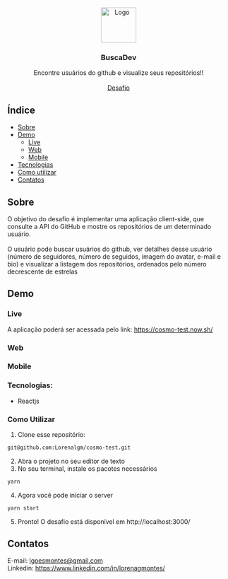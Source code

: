 <br />
<p align="center">
    <img src="https://i.pinimg.com/originals/9b/3c/ef/9b3cef596ae80e68281e7da2b37c5ae7.png" alt="Logo" width="80" height="80">
  <h3 align="center">BuscaDev</h3>

  <p align="center">    
     Encontre usuários do github e visualize seus repositórios!!
       <br />
    <br />
     <a href="https://gitlab.com/daniel259/cosmo-test/">Desafio</a> 
  </p> 

## Índice

* [Sobre](#sobre)
* [Demo](#demo)
  * [Live](#live)
  * [Web](#web)
  * [Mobile](#mobile)
* [Tecnologias](#tecnologias)
* [Como utilizar](#como-utilizar)
* [Contatos](#contatos)

## Sobre
O objetivo do desafio é implementar uma aplicação client-side, 
que consulte a API do GitHub e mostre os repositórios de um determinado usuário.
<br><br>O usuário pode buscar usuários do github, ver detalhes desse usuário 
(número de seguidores, número de seguidos, imagem do avatar, e-mail e bio)
e visualizar a listagem dos repositórios, ordenados pelo número decrescente de estrelas


## Demo

### Live

A aplicação poderá ser acessada pelo link: https://cosmo-test.now.sh/

### Web


### Mobile


### Tecnologias:
- Reactjs

### Como Utilizar

1. Clone esse repositório:
```sh 
git@github.com:Lorenalgm/cosmo-test.git
```
2. Abra o projeto no seu editor de texto
3. No seu terminal, instale os pacotes necessários
```sh 
yarn 
``` 
4. Agora você pode iniciar o server
```sh 
yarn start
```
5. Pronto! O desafio está disponível em http://localhost:3000/

## Contatos
E-mail: lgoesmontes@gmail.com<br>
Linkedin: https://www.linkedin.com/in/lorenagmontes/

   

